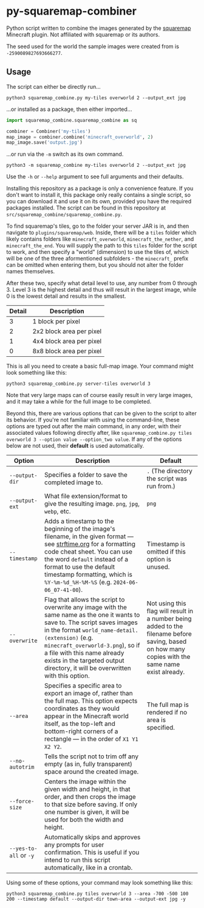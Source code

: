 # py-squaremap-combiner

Python script written to combine the images generated by the [squaremap](https://modrinth.com/plugin/squaremap) Minecraft plugin. Not affiliated with squaremap or its authors.

The seed used for the world the sample images were created from is `-2590089827693666277`.

## Usage

The script can either be directly run...

```
python3 squaremap_combine.py my-tiles overworld 2 --output_ext jpg
```

...or installed as a package, then either imported...

```python
import squaremap_combine.squaremap_combine as sq

combiner = Combiner('my-tiles')
map_image = combiner.combine('minecraft_overworld', 2)
map_image.save('output.jpg')
```

...or run via the `-m` switch as its own command.

```
python3 -m squaremap_combine my-tiles overworld 2 --output_ext jpg
```

Use the `-h` or `--help` argument to see full arguments and their defaults.

Installing this repository as a package is only a convenience feature. If you don't want to install it, this package only really contains a single script, so you can download it and use it on its own, provided you have the required packages installed. The script can be found in this repository at `src/squaremap_combine/squaremap_combine.py`.

To find squaremap's tiles, go to the folder your server JAR is in, and then navigate to `plugins/squaremap/web`. Inside, there will be a `tiles` folder which likely contains folders like `minecraft_overworld`, `minecraft_the_nether`, and `minecraft_the_end`. You will supply the path to this `tiles` folder for the script to work, and then specify a "world" (dimension) to use the tiles of, which will be one of the three aformentioned subfolders - the `minecraft_` prefix can be omitted when entering them, but you should not alter the folder names themselves.

After these two, specify what detail level to use, any number from 0 through 3. Level 3 is the highest detail and thus will result in the largest image, while 0 is the lowest detail and results in the smallest.

| Detail | Description |
|---|---|
| 3 | 1 block per pixel |
| 2 | 2x2 block area per pixel |
| 1 | 4x4 block area per pixel |
| 0 | 8x8 block area per pixel |

This is all you need to create a basic full-map image. Your command might look something like this:

```
python3 squaremap_combine.py server-tiles overworld 3
```

Note that very large maps can of course easily result in very large images, and it may take a while for the full image to be completed.

Beyond this, there are various options that can be given to the script to alter its behavior. If you're not familiar with using the command-line, these options are typed out after the main command, in any order, with their associated values following directly after, like `squaremap_combine.py tiles overworld 3 --option value --option_two value`. If any of the options below are not used, their **default** is used automatically.

| Option | Description | Default |
|-|-|-|
| `--output-dir` | Specifies a folder to save the completed image to. | `.` (The directory the script was run from.) |
| `--output-ext` | What file extension/format to give the resulting image. `png`, `jpg`, `webp`, etc. | `png` |
| `--timestamp` | Adds a timestamp to the beginning of the image's filename, in the given format — see [strftime.org](https://strftime.org/) for a formatting code cheat sheet. You can use the word `default` instead of a format to use the default timestamp formatting, which is `%Y-%m-%d_%H-%M-%S` (e.g. `2024-06-06_07-41-00`). | Timestamp is omitted if this option is unused. |
| `--overwrite` | Flag that allows the script to overwrite any image with the same name as the one it wants to save to. The script saves images in the format `world_name-detail.(extension)` (e.g. `minecraft_overworld-3.png`), so if a file with this name already exists in the targeted output directory, it will be overwritten with this option. | Not using this flag will result in a number being added to the filename before saving, based on how many copies with the same name exist already. |
| `--area` | Specifies a specific area to export an image of, rather than the full map. This option expects coordinates as they would appear in the Minecraft world itself, as the top-left and bottom-right corners of a rectangle — in the order of `X1 Y1 X2 Y2`. | The full map is rendered if no area is specified. |
| `--no-autotrim` | Tells the script not to trim off any empty (as in, fully transparent) space around the created image. | |
| `--force-size` | Centers the image within the given width and height, in that order, and then crops the image to that size before saving. If only one number is given, it will be used for both the width and height. | |
| `--yes-to-all` or `-y` | Automatically skips and approves any prompts for user confirmation. This is useful if you intend to run this script automatically, like in a crontab. |

Using some of these options, your command may look something like this:

```
python3 squaremap_combine.py tiles overworld 3 --area -700 -500 100 200 --timestamp default --output-dir town-area --output-ext jpg -y
```
